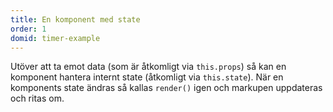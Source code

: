 ```yaml
---
title: En komponent med state
order: 1
domid: timer-example
---
```


Utöver att ta emot data (som är åtkomligt via `this.props`) så kan en komponent hantera internt state (åtkomligt via `this.state`). När en komponents state ändras så kallas `render()` igen och markupen uppdateras och ritas om.
